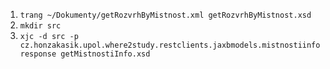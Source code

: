 1. `trang ~/Dokumenty/getRozvrhByMistnost.xml getRozvrhByMistnost.xsd`
1. `mkdir src`
1. `xjc -d src -p cz.honzakasik.upol.where2study.restclients.jaxbmodels.mistnostiinforesponse getMistnostiInfo.xsd`
